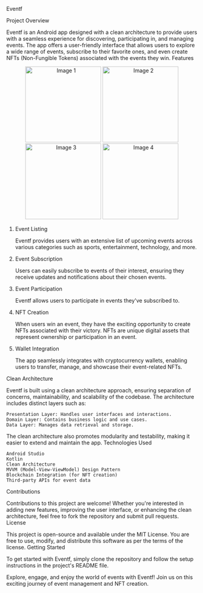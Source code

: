 Eventf

Project Overview

Eventf is an Android app designed with a clean architecture to provide users with a seamless experience for discovering, participating in, and managing events. The app offers a user-friendly interface that allows users to explore a wide range of events, subscribe to their favorite ones, and even create NFTs (Non-Fungible Tokens) associated with the events they win.
Features



<!-- Top Row -->
<div align="center">
  <img src="./images/image1.jpg" alt="Image 1" width="200"/>
  <img src="./images/image2.jpg" alt="Image 2" width="200"/>
</div>

<!-- Bottom Row -->
<div align="center">
  <img src="./images/image3.jpg" alt="Image 3" width="200"/>
  <img src="./images/image4.jpg" alt="Image 4" width="200"/>
</div>



1. Event Listing

    Eventf provides users with an extensive list of upcoming events across various categories such as sports, entertainment, technology, and more.

2. Event Subscription

    Users can easily subscribe to events of their interest, ensuring they receive updates and notifications about their chosen events.

3. Event Participation

    Eventf allows users to participate in events they've subscribed to.

4. NFT Creation

    When users win an event, they have the exciting opportunity to create NFTs associated with their victory. NFTs are unique digital assets that represent ownership or participation in an event.

5. Wallet Integration

    The app seamlessly integrates with cryptocurrency wallets, enabling users to transfer, manage, and showcase their event-related NFTs.

Clean Architecture

Eventf is built using a clean architecture approach, ensuring separation of concerns, maintainability, and scalability of the codebase. The architecture includes distinct layers such as:

    Presentation Layer: Handles user interfaces and interactions.
    Domain Layer: Contains business logic and use cases.
    Data Layer: Manages data retrieval and storage.

The clean architecture also promotes modularity and testability, making it easier to extend and maintain the app.
Technologies Used

    Android Studio
    Kotlin
    Clean Architecture
    MVVM (Model-View-ViewModel) Design Pattern
    Blockchain Integration (for NFT creation)
    Third-party APIs for event data

Contributions

Contributions to this project are welcome! Whether you're interested in adding new features, improving the user interface, or enhancing the clean architecture, feel free to fork the repository and submit pull requests.
License

This project is open-source and available under the MIT License. You are free to use, modify, and distribute this software as per the terms of the license.
Getting Started

To get started with Eventf, simply clone the repository and follow the setup instructions in the project's README file.

Explore, engage, and enjoy the world of events with Eventf! Join us on this exciting journey of event management and NFT creation.
